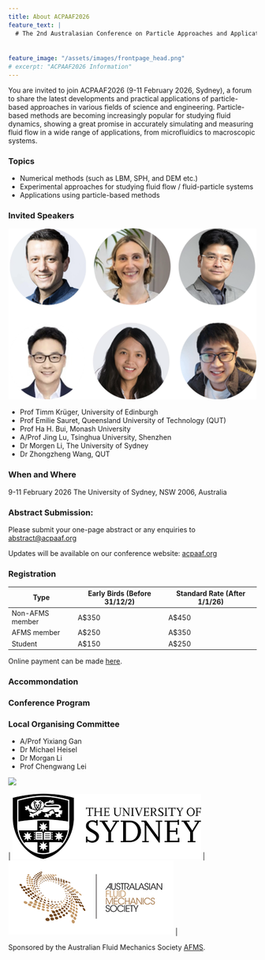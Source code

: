 ```yaml
---
title: About ACPAAF2026
feature_text: |
  # The 2nd Australasian Conference on Particle Approaches and Applications in Fluids (ACPAAF2026)


feature_image: "/assets/images/frontpage_head.png"
# excerpt: "ACPAAF2026 Information"
---
```


You are invited to join ACPAAF2026 (9-11 February 2026, Sydney), a forum to share the latest developments and practical applications of particle-based approaches in various fields of science and engineering. Particle-based methods are becoming increasingly popular for studying fluid dynamics, showing a great promise in accurately simulating and measuring fluid flow in a wide range of applications, from microfluidics to macroscopic systems. 


### Topics

- Numerical methods (such as LBM, SPH, and DEM etc.)
- Experimental approaches for studying fluid flow / fluid-particle systems
- Applications using particle-based methods

### Invited Speakers
![](assets/images/InvitedSpeakers.png)

- Prof Timm Krüger, University of Edinburgh
- Prof Emilie Sauret, Queensland University of Technology (QUT)
- Prof Ha H. Bui, Monash University
- A/Prof Jing Lu, Tsinghua University, Shenzhen
- Dr Morgen Li, The University of Sydney
- Dr Zhongzheng Wang, QUT


### When and Where
9-11 February 2026
The University of Sydney, NSW 2006, Australia



### Abstract Submission:
Please submit your one-page abstract or any enquiries to [abstract@acpaaf.org](mailtp:abstract@acpaaf.org) 

Updates will be available on our conference website: [acpaaf.org](https://acpaaf.org)


### Registration
| Type | Early Birds (Before 31/12/2) | Standard Rate (After 1/1/26) |
| ------------- | ------------- | ------------- |
| Non-AFMS member | A$350 | A$450 |
| AFMS member | A$250 |  A$350 |
| Student |  A$150 | A$250 |

Online payment can be made [here](https://pay.sydney.edu.au/ACPAAF-2026).

### Accommondation

### Conference Program


### Local Organising Committee
- A/Prof Yixiang Gan
- Dr Michael Heisel
- Dr Morgan Li
- Prof Chengwang Lei

![](assets/images/UniSydney.png)

| ![](assets/images/USyd.png) |![](assets/images/AFMS.png) |

Sponsored by the Australian Fluid Mechanics Society [AFMS](https://www.afms.org.au/).